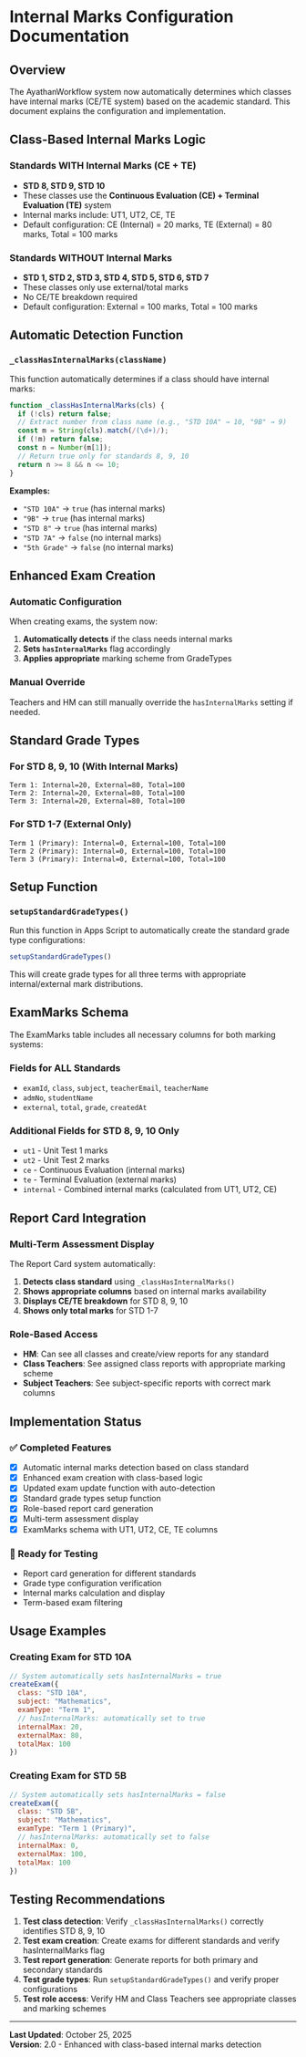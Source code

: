 # Internal Marks Configuration Documentation

## Overview
The AyathanWorkflow system now automatically determines which classes have internal marks (CE/TE system) based on the academic standard. This document explains the configuration and implementation.

## Class-Based Internal Marks Logic

### Standards WITH Internal Marks (CE + TE)
- **STD 8, STD 9, STD 10**
- These classes use the **Continuous Evaluation (CE) + Terminal Evaluation (TE)** system
- Internal marks include: UT1, UT2, CE, TE
- Default configuration: CE (Internal) = 20 marks, TE (External) = 80 marks, Total = 100 marks

### Standards WITHOUT Internal Marks
- **STD 1, STD 2, STD 3, STD 4, STD 5, STD 6, STD 7**
- These classes only use external/total marks
- No CE/TE breakdown required
- Default configuration: External = 100 marks, Total = 100 marks

## Automatic Detection Function

### `_classHasInternalMarks(className)`
This function automatically determines if a class should have internal marks:

```javascript
function _classHasInternalMarks(cls) {
  if (!cls) return false;
  // Extract number from class name (e.g., "STD 10A" → 10, "9B" → 9)
  const m = String(cls).match(/(\d+)/);
  if (!m) return false;
  const n = Number(m[1]);
  // Return true only for standards 8, 9, 10
  return n >= 8 && n <= 10;
}
```

**Examples:**
- `"STD 10A"` → `true` (has internal marks)
- `"9B"` → `true` (has internal marks)
- `"STD 8"` → `true` (has internal marks)
- `"STD 7A"` → `false` (no internal marks)
- `"5th Grade"` → `false` (no internal marks)

## Enhanced Exam Creation

### Automatic Configuration
When creating exams, the system now:

1. **Automatically detects** if the class needs internal marks
2. **Sets `hasInternalMarks`** flag accordingly
3. **Applies appropriate** marking scheme from GradeTypes

### Manual Override
Teachers and HM can still manually override the `hasInternalMarks` setting if needed.

## Standard Grade Types

### For STD 8, 9, 10 (With Internal Marks)
```
Term 1: Internal=20, External=80, Total=100
Term 2: Internal=20, External=80, Total=100  
Term 3: Internal=20, External=80, Total=100
```

### For STD 1-7 (External Only)
```
Term 1 (Primary): Internal=0, External=100, Total=100
Term 2 (Primary): Internal=0, External=100, Total=100
Term 3 (Primary): Internal=0, External=100, Total=100
```

## Setup Function

### `setupStandardGradeTypes()`
Run this function in Apps Script to automatically create the standard grade type configurations:

```javascript
setupStandardGradeTypes()
```

This will create grade types for all three terms with appropriate internal/external mark distributions.

## ExamMarks Schema

The ExamMarks table includes all necessary columns for both marking systems:

### Fields for ALL Standards
- `examId`, `class`, `subject`, `teacherEmail`, `teacherName`
- `admNo`, `studentName`
- `external`, `total`, `grade`, `createdAt`

### Additional Fields for STD 8, 9, 10 Only
- `ut1` - Unit Test 1 marks
- `ut2` - Unit Test 2 marks  
- `ce` - Continuous Evaluation (internal marks)
- `te` - Terminal Evaluation (external marks)
- `internal` - Combined internal marks (calculated from UT1, UT2, CE)

## Report Card Integration

### Multi-Term Assessment Display
The Report Card system automatically:

1. **Detects class standard** using `_classHasInternalMarks()`
2. **Shows appropriate columns** based on internal marks availability
3. **Displays CE/TE breakdown** for STD 8, 9, 10
4. **Shows only total marks** for STD 1-7

### Role-Based Access
- **HM**: Can see all classes and create/view reports for any standard
- **Class Teachers**: See assigned class reports with appropriate marking scheme
- **Subject Teachers**: See subject-specific reports with correct mark columns

## Implementation Status

### ✅ Completed Features
- [x] Automatic internal marks detection based on class standard
- [x] Enhanced exam creation with class-based logic
- [x] Updated exam update function with auto-detection
- [x] Standard grade types setup function
- [x] Role-based report card generation
- [x] Multi-term assessment display
- [x] ExamMarks schema with UT1, UT2, CE, TE columns

### 🔄 Ready for Testing
- Report card generation for different standards
- Grade type configuration verification
- Internal marks calculation and display
- Term-based exam filtering

## Usage Examples

### Creating Exam for STD 10A
```javascript
// System automatically sets hasInternalMarks = true
createExam({
  class: "STD 10A",
  subject: "Mathematics", 
  examType: "Term 1",
  // hasInternalMarks: automatically set to true
  internalMax: 20,
  externalMax: 80,
  totalMax: 100
})
```

### Creating Exam for STD 5B
```javascript
// System automatically sets hasInternalMarks = false  
createExam({
  class: "STD 5B",
  subject: "Mathematics",
  examType: "Term 1 (Primary)", 
  // hasInternalMarks: automatically set to false
  internalMax: 0,
  externalMax: 100, 
  totalMax: 100
})
```

## Testing Recommendations

1. **Test class detection**: Verify `_classHasInternalMarks()` correctly identifies STD 8, 9, 10
2. **Test exam creation**: Create exams for different standards and verify hasInternalMarks flag
3. **Test report generation**: Generate reports for both primary and secondary standards
4. **Test grade types**: Run `setupStandardGradeTypes()` and verify proper configurations
5. **Test role access**: Verify HM and Class Teachers see appropriate classes and marking schemes

---

**Last Updated**: October 25, 2025  
**Version**: 2.0 - Enhanced with class-based internal marks detection